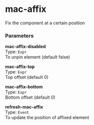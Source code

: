 
mac-affix
===
Fix the component at a certain position  
  
  
### Parameters
**mac-affix-disabled**  
Type: `Expr`  
To unpin element (default false)  
  
**mac-affix-top**  
Type: `Expr`  
Top offset (default 0)  
  
**mac-affix-bottom**  
Type: `Expr`  
Bottom offset (default 0)  
  
**refresh-mac-affix**  
Type: `Event`  
To update the position of affixed element  
  

